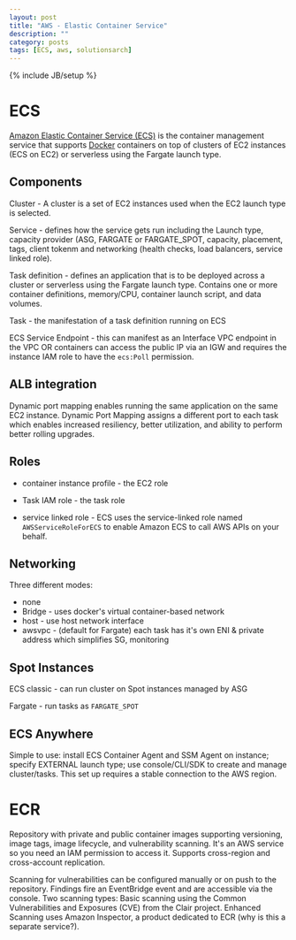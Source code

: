 ```yaml
---
layout: post
title: "AWS - Elastic Container Service"
description: ""
category: posts
tags: [ECS, aws, solutionsarch]
---
```

{% include JB/setup %}

# ECS
[Amazon Elastic Container Service (ECS)](https://aws.amazon.com/ecs/) is the container management service that supports [Docker](https://aws.amazon.com/docker/) containers on top of clusters of EC2 instances (ECS on EC2) or serverless using the Fargate launch type. 

## Components

Cluster - A cluster is a set of EC2 instances used when the EC2 launch type is selected.

Service - defines how the service gets run including the Launch type, capacity provider (ASG, FARGATE or FARGATE_SPOT, capacity, placement, tags, client tokenm and networking (health checks, load balancers, service linked role).

Task definition - defines an application that is to be deployed across a cluster or serverless using the Fargate launch type. Contains one or more container definitions, memory/CPU, container launch script, and data volumes.

Task - the manifestation of a task definition running on ECS

ECS Service Endpoint - this can manifest as an Interface VPC endpoint in the VPC OR containers can access the public IP via an IGW and requires the instance IAM role to have the `ecs:Poll` permission.

## ALB integration
Dynamic port mapping enables running the same application on the same EC2 instance. Dynamic Port Mapping assigns a different port to each task which enables increased resiliency, better utilization, and ability to perform better rolling upgrades.

## Roles

- container instance profile - the EC2 role

- Task IAM role - the task role

- service linked role - ECS uses the service-linked role named `AWSServiceRoleForECS` to enable Amazon ECS to call AWS APIs on your behalf.

## Networking

Three different modes:
- none
- Bridge - uses docker's virtual container-based network
- host - use host network interface
- awsvpc - (default for Fargate) each task has it's own ENI & private address which simplifies SG, monitoring

## Spot Instances

ECS classic - can run cluster on Spot instances managed by ASG

Fargate - run tasks as `FARGATE_SPOT`

## ECS Anywhere

Simple to use: install ECS Container Agent and SSM Agent on instance; specify EXTERNAL launch type; use console/CLI/SDK to create and manage cluster/tasks. This set up requires a stable connection to the AWS region.

# ECR

Repository with private and public container images supporting versioning, image tags, image lifecycle, and vulnerability scanning. It's an AWS service so you need an IAM permission to access it. Supports cross-region and cross-account replication. 

Scanning for vulnerabilities can be configured manually or on push to the repository. Findings fire an EventBridge event and are accessible via the console. Two scanning types: Basic scanning using the Common Vulnerabilities and Exposures (CVE) from the Clair project. Enhanced Scanning uses Amazon Inspector, a product dedicated to ECR (why is this a separate service?).